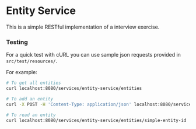 # Entity Service

This is a simple RESTful implementation of a interview exercise.

### Testing
For a quick test with cURL you can use sample json requests provided in `src/test/resources/`.

For example:

```bash
# To get all entities
curl localhost:8080/services/entity-service/entities

# To add an entity
curl -X POST -H 'Content-Type: application/json' localhost:8080/services/entity-service/entities -d @src/test/resources/simple-entity.json

# To read an entity
curl localhost:8080/services/entity-service/entities/simple-entity-id
```